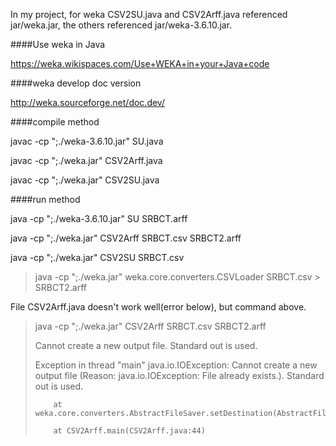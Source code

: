 In my project, for weka CSV2SU.java and CSV2Arff.java referenced jar/weka.jar, the others referenced jar/weka-3.6.10.jar.

####Use weka in Java

https://weka.wikispaces.com/Use+WEKA+in+your+Java+code

####weka develop doc version

http://weka.sourceforge.net/doc.dev/

####compile method

javac -cp ";./weka-3.6.10.jar" SU.java

javac -cp ";./weka.jar" CSV2Arff.java

javac -cp ";./weka.jar" CSV2SU.java

####run method

java -cp ";./weka-3.6.10.jar" SU SRBCT.arff

java -cp ";./weka.jar" CSV2Arff SRBCT.csv SRBCT2.arff

java -cp ";./weka.jar" CSV2SU SRBCT.csv

> java -cp ";./weka.jar" weka.core.converters.CSVLoader SRBCT.csv > SRBCT2.arff

File CSV2Arff.java doesn't work well(error below), but command above.

> java -cp ";./weka.jar" CSV2Arff SRBCT.csv SRBCT2.arff
>
> Cannot create a new output file. Standard out is used.
>
> Exception in thread "main" java.io.IOException: Cannot create a new output file (Reason: java.io.IOException: File already exists.). Standard out is used.
>
>         at weka.core.converters.AbstractFileSaver.setDestination(AbstractFileSaver.java:421)
>
>         at CSV2Arff.main(CSV2Arff.java:44)